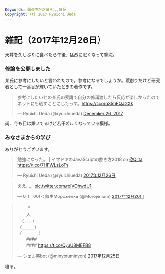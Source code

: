 ```yaml
---
Keywords: 頭の中だだ漏らし,日記
Copyright: (C) 2017 Ryuichi Ueda
---
```


# 雑記（2017年12月26日）

天丼を久しぶりに食べたら午後、猛烈に眠くなって撃沈。

### 修論を公開しました

某氏に参考にしたいと言われたので。参考になるでしょうか。荒削りだけど研究者として一番目が輝いていたときの著作です。

<blockquote class="twitter-tweet" data-partner="tweetdeck"><p lang="ja" dir="ltr">参考にしたいとの某氏の要請で自分の修論渡したら反応が楽しかったのでネットにも晒すことにしたっす。<a href="https://t.co/q35hEQJGXK">https://t.co/q35hEQJGXK</a></p>&mdash; Ryuichi Ueda (@ryuichiueda) <a href="https://twitter.com/ryuichiueda/status/945445875060314112?ref_src=twsrc%5Etfw">December 26, 2017</a></blockquote>
<script async src="https://platform.twitter.com/widgets.js" charset="utf-8"></script>

尚、今も目は輝いてるけど若干ズルくなっている模様。


### みなさまからの学び

ありがとうございます。

<blockquote class="twitter-tweet" data-lang="ja"><p lang="ja" dir="ltr">勉強になった。 | イマドキのJavaScriptの書き方2018 on <a href="https://twitter.com/Qiita?ref_src=twsrc%5Etfw">@Qiita</a> <a href="https://t.co/7HFWLzLoTn">https://t.co/7HFWLzLoTn</a></p>&mdash; Ryuichi Ueda (@ryuichiueda) <a href="https://twitter.com/ryuichiueda/status/945566081082474498?ref_src=twsrc%5Etfw">2017年12月26日</a></blockquote>
<script async src="https://platform.twitter.com/widgets.js" charset="utf-8"></script>

<blockquote class="twitter-tweet" data-lang="ja"><p lang="ja" dir="ltr">ええ…… <a href="https://t.co/rolVOhwdU1">pic.twitter.com/rolVOhwdU1</a></p>&mdash; 8-(　00)＜卵生Морожёлка (@Morojenium) <a href="https://twitter.com/Morojenium/status/945515710935003136?ref_src=twsrc%5Etfw">2017年12月26日</a></blockquote>
<script async src="https://platform.twitter.com/widgets.js" charset="utf-8"></script>

<blockquote class="twitter-tweet" data-lang="ja"><p lang="ja" dir="ltr">.　　⭐<br> 　　人<br>　（＿＿）<br> （＿＿＿）<br>（＿＿＿＿）<br>　　####<br>　　#### <a href="https://t.co/QyuU8MEFB8">https://t.co/QyuU8MEFB8</a></p>&mdash; シェル芸bot (@minyoruminyon) <a href="https://twitter.com/minyoruminyon/status/945267958015655936?ref_src=twsrc%5Etfw">2017年12月25日</a></blockquote>
<script async src="https://platform.twitter.com/widgets.js" charset="utf-8"></script>



寝る。
